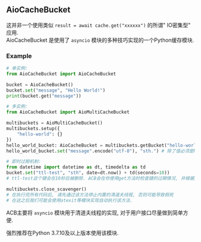 ## AioCacheBucket
这并非一个使用类似 `result = await cache.get("xxxxxx")` 的所谓" IO密集型" 应用.  
AioCacheBucket 是使用了 `asyncio` 模块的多种技巧实现的一个Python缓存模块.  

### Example

``` python
# 单实例:
from AioCacheBucket import AioCacheBucket

bucket = AioCacheBucket()
bucket.set("message", "Hello World!")
print(bucket.get("message"))

# 多实例:
from AioCacheBucket import AioMultiCacheBucket

multibuckets = AioMultiCacheBucket()
multibuckets.setup({
    "hello-world": {}
})
hello_world_bucket: AioCacheBucket = multibuckets.getBucket("hello-world")
hello_world_bucket.set("message".encode("utf-8"), "sth.") # 除了值必须是hashable, 键则可以是任何PyObject.

# 即时过期机制:
from datetime import datetime as dt, timedelta as td
bucket.set("ttl-test", "sth", date=dt.now() + td(seconds=10))
# ttl-test这个键会在10秒后被删除. ACB会在你使用get方法时检查键的过期情况, 并根据其进行一定处理.

multibuckets.close_scavenger() 
# 在执行完所有代码后, 请先通过该方法停止内置的清道夫线程, 否则可能导致假死
# 在这之后我们可能会使用atexit等模块实现自动执行该方法.
```

ACB主要将 `asyncio` 模块用于清道夫线程的实现, 对于用户接口尽量做到简单方便.

强烈推荐在Python 3.7.10及以上版本使用该模块.